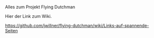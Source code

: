 
Alles zum Projekt Flying Dutchman

Hier der Link zum Wiki. 

https://github.com/jwillner/flying-dutchman/wiki/Links-auf-spannende-Seiten
